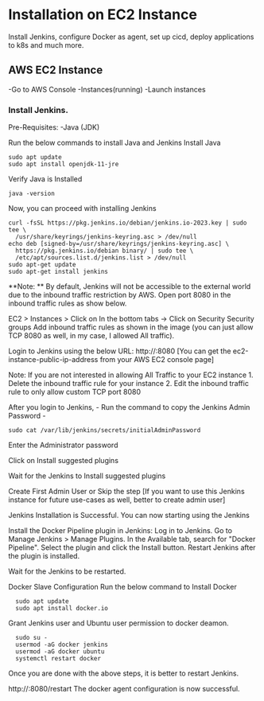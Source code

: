 # Installation on EC2 Instance

Install Jenkins, configure Docker as agent, set up cicd, deploy applications to k8s and much more.

## AWS EC2 Instance

-Go to AWS Console
-Instances(running)
-Launch instances

### Install Jenkins.

Pre-Requisites:
-Java (JDK)

Run the below commands to install Java and Jenkins
Install Java

    sudo apt update
    sudo apt install openjdk-11-jre
Verify Java is Installed

    java -version
Now, you can proceed with installing Jenkins

    curl -fsSL https://pkg.jenkins.io/debian/jenkins.io-2023.key | sudo tee \
      /usr/share/keyrings/jenkins-keyring.asc > /dev/null
    echo deb [signed-by=/usr/share/keyrings/jenkins-keyring.asc] \
      https://pkg.jenkins.io/debian binary/ | sudo tee \
      /etc/apt/sources.list.d/jenkins.list > /dev/null
    sudo apt-get update
    sudo apt-get install jenkins
    
**Note: ** By default, Jenkins will not be accessible to the external world due to the inbound traffic restriction by AWS. Open port 8080 in the inbound traffic rules as show below.

EC2 > Instances > Click on
In the bottom tabs -> Click on Security
Security groups
Add inbound traffic rules as shown in the image (you can just allow TCP 8080 as well, in my case, I allowed All traffic).

Login to Jenkins using the below URL:
http://:8080 [You can get the ec2-instance-public-ip-address from your AWS EC2 console page]

Note: If you are not interested in allowing All Traffic to your EC2 instance 1. Delete the inbound traffic rule for your instance 2. Edit the inbound traffic rule to only allow custom TCP port 8080

After you login to Jenkins, - Run the command to copy the Jenkins Admin Password -

    sudo cat /var/lib/jenkins/secrets/initialAdminPassword

Enter the Administrator password



Click on Install suggested plugins


Wait for the Jenkins to Install suggested plugins



Create First Admin User or Skip the step [If you want to use this Jenkins instance for future use-cases as well, better to create admin user]

Jenkins Installation is Successful. You can now starting using the Jenkins



Install the Docker Pipeline plugin in Jenkins:
Log in to Jenkins.
Go to Manage Jenkins > Manage Plugins.
In the Available tab, search for "Docker Pipeline".
Select the plugin and click the Install button.
Restart Jenkins after the plugin is installed.


Wait for the Jenkins to be restarted.

Docker Slave Configuration
Run the below command to Install Docker

      sudo apt update
      sudo apt install docker.io
      
  Grant Jenkins user and Ubuntu user permission to docker deamon.
  
      sudo su - 
      usermod -aG docker jenkins
      usermod -aG docker ubuntu
      systemctl restart docker
      
Once you are done with the above steps, it is better to restart Jenkins.

http://<ec2-instance-public-ip>:8080/restart
The docker agent configuration is now successful.
